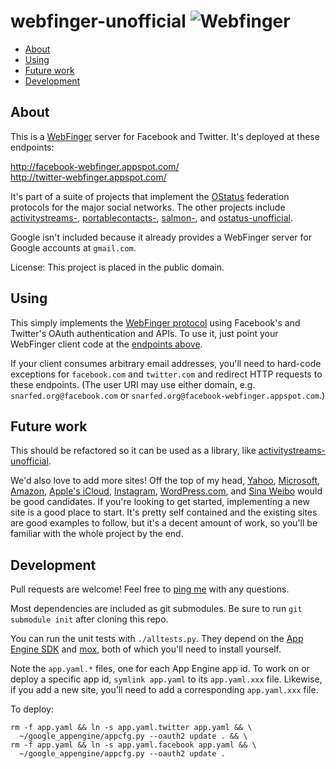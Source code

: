 webfinger-unofficial ![Webfinger](https://raw.github.com/snarfed/webfinger-unofficial/master/static/pointing_finger.png)
===

  * [About](#about)
  * [Using](#using)
  * [Future work](#future-work)
  * [Development](#development)


About
---

This is a [WebFinger](http://code.google.com/p/webfinger/) server for Facebook
and Twitter. It's deployed at these endpoints:

http://facebook-webfinger.appspot.com/  
http://twitter-webfinger.appspot.com/

It's part of a suite of projects that implement the
[OStatus](http://ostatus.org/) federation protocols for the major social
networks. The other projects include
[activitystreams-](https://github.com/snarfed/activitystreams-unofficial),
[portablecontacts-](https://github.com/snarfed/portablecontacts-unofficial),
[salmon-](https://github.com/snarfed/salmon-unofficial), and
[ostatus-unofficial](https://github.com/snarfed/ostatus-unofficial).

Google isn't included because it already provides a WebFinger server for Google
accounts at `gmail.com`.

License: This project is placed in the public domain.


Using
---

This simply implements the
[WebFinger protocol](http://code.google.com/p/webfinger/wiki/WebFingerProtocol)
using Facebook's and Twitter's OAuth authentication and APIs. To use it, just
point your WebFinger client code at the [endpoints above](#about).

If your client consumes arbitrary email addresses, you'll need to hard-code
exceptions for `facebook.com` and `twitter.com` and redirect HTTP requests to
these endpoints. (The user URI may use either domain, e.g.
`snarfed.org@facebook.com` or `snarfed.org@facebook-webfinger.appspot.com`.)


Future work
---

This should be refactored so it can be used as a library, like
[activitystreams-unofficial](https://github.com/snarfed/activitystreams-unofficial).

We'd also love to add more sites! Off the top of my head,
[Yahoo](http://yahoo.com/),
[Microsoft](https://login.live.com/),
[Amazon](http://login.amazon.com/),
[Apple's iCloud](https://www.icloud.com/),
[Instagram](http://instagram.com/developer/),
[WordPress.com](http://wordpress.com/), and
[Sina Weibo](http://en.wikipedia.org/wiki/Sina_Weibo) would be good candidates. If
you're looking to get started, implementing a new site is a good place to start.
It's pretty self contained and the existing sites are good examples to follow,
but it's a decent amount of work, so you'll be familiar with the whole project
by the end.


Development
---

Pull requests are welcome! Feel free to [ping me](http://snarfed.org/about) with
any questions.

Most dependencies are included as git submodules. Be sure to run `git submodule
init` after cloning this repo.

You can run the unit tests with `./alltests.py`. They depend on the
[App Engine SDK](https://developers.google.com/appengine/downloads) and
[mox](http://code.google.com/p/pymox/), both of which you'll need to install
yourself.

Note the `app.yaml.*` files, one for each App Engine app id. To work on or deploy
a specific app id, `symlink app.yaml` to its `app.yaml.xxx` file. Likewise, if you
add a new site, you'll need to add a corresponding `app.yaml.xxx` file.

To deploy:

```shell
rm -f app.yaml && ln -s app.yaml.twitter app.yaml && \
  ~/google_appengine/appcfg.py --oauth2 update . && \
rm -f app.yaml && ln -s app.yaml.facebook app.yaml && \
  ~/google_appengine/appcfg.py --oauth2 update .
```
